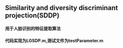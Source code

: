 ## Similarity and diversity discriminant projection(SDDP)
#### 用于人脸识别的特征提取算法
#### 代码实现为LGSDP.m,测试文件为testParameter.m
